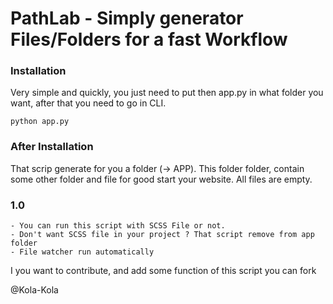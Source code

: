 # PathLab - Simply generator Files/Folders for a fast Workflow

### Installation

Very simple and quickly, you just need to put then app.py in what folder you want, after that you need to go in CLI.

````
python app.py

````

### After Installation

That scrip generate for you a folder (-> APP). 
This folder folder, contain some other folder and file for good start your website.
All files are empty.

### 1.0

    - You can run this script with SCSS File or not.
    - Don't want SCSS file in your project ? That script remove from app folder
    - File watcher run automatically

I you want to contribute, and add some function of this script you can fork 

@Kola-Kola
